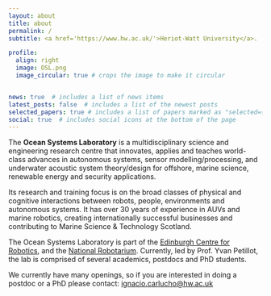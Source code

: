 ```yaml
---
layout: about
title: about
permalink: /
subtitle: <a href='https://www.hw.ac.uk/'>Heriot-Watt University</a>.

profile:
  align: right
  image: OSL.png
  image_circular: true # crops the image to make it circular


news: true  # includes a list of news items
latest_posts: false  # includes a list of the newest posts
selected_papers: true # includes a list of papers marked as "selected={true}"
social: true  # includes social icons at the bottom of the page
---
```


The **Ocean Systems Laboratory** is a multidisciplinary science and engineering research centre that innovates, applies and teaches world-class advances in autonomous systems, sensor modelling/processing, and underwater acoustic system theory/design for offshore, marine science, renewable energy and security applications. 

Its research and training focus is on the broad classes of physical and cognitive interactions between robots, people, environments and autonomous systems. It has over 30 years of experience in AUVs and marine robotics, creating internationally successful businesses and contributing to Marine Science & Technology Scotland.


The Ocean Systems Laboratory is part of the [Edinburgh Centre for Robotics](https://www.edinburgh-robotics.org/), and the [National Robotarium](https://thenationalrobotarium.com/). Currently, led by Prof. Yvan Petillot, the lab is comprised of several academics, postdocs and PhD students. 


We currently have many openings, so if you are interested in doing a postdoc or a PhD please contact: ignacio.carlucho@hw.ac.uk 

